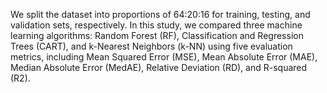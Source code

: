 We split the dataset into proportions of 64:20:16 for training, testing, and validation sets, respectively. 
In this study, we compared three machine learning algorithms: Random Forest (RF), Classification and Regression Trees (CART), and k-Nearest Neighbors (k-NN) using five evaluation metrics, including Mean Squared Error (MSE), Mean Absolute Error (MAE), Median Absolute Error (MedAE), Relative Deviation (RD), and R-squared (R2).
